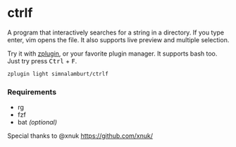 ctrlf
========
A program that interactively searches for a string in a directory. If you type
enter, vim opens the file. It also supports live preview and multiple selection.

Try it with [zplugin], or your favorite plugin manager. It supports bash too.
Just try press <kbd>Ctrl</kbd> + <kbd>F</kbd>.

```zsh
zplugin light simnalamburt/ctrlf
```

### Requirements
- rg
- fzf
- bat *(optional)*

Special thanks to @xnuk https://github.com/xnuk/

[zplugin]: https://github.com/zdharma/zplugin
